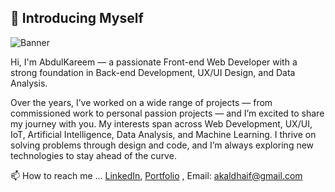 ## 👋 Introducing Myself
![Banner](https://github.com/user-attachments/assets/14af3ba8-96ef-4c67-bfc8-1a91404db8ff)

Hi, I'm AbdulKareem — a passionate Front-end Web Developer with a strong foundation in Back-end Development, UX/UI Design, and Data Analysis.

Over the years, I’ve worked on a wide range of projects — from commissioned work to personal passion projects — and I’m excited to share my journey with you. My interests span across Web Development, UX/UI, IoT, Artificial Intelligence, Data Analysis, and Machine Learning. I thrive on solving problems through design and code, and I’m always exploring new technologies to stay ahead of the curve.

📫 How to reach me ...  [LinkedIn](www.linkedin.com/in/abdul-kareem-aldhaif-22b08b150), [Portfolio](abdulkareemaldhaif.com) , Email: akaldhaif@gmail.com

<!---
Kareem-29/Kareem-29 is a ✨ special ✨ repository because its `README.md` (this file) appears on your GitHub profile.
You can click the Preview link to take a look at your changes.
--->
